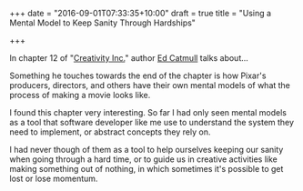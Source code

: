 +++
date = "2016-09-01T07:33:35+10:00"
draft = true
title = "Using a Mental Model to Keep Sanity Through Hardships"

+++

In chapter 12 of "[Creativity
Inc.](https://www.amazon.com/Creativity-Inc-Overcoming-Unseen-Inspiration/dp/0812993012)"
author [Ed Catmull](https://twitter.com/edcatmull?lang=en) talks about...

Something he touches towards the end of the chapter is how Pixar's producers,
directors, and others have their own mental models of what the process of
making a movie looks like.

I found this chapter very interesting. So far I had only seen mental models as
a tool that software developer like me use to understand the system they need
to implement, or abstract concepts they rely on.

I had never though of them as a tool to help ourselves keeping our sanity when
going through a hard time, or to guide us in creative activities like making
something out of nothing, in which sometimes it's possible to get lost or lose
momentum.

